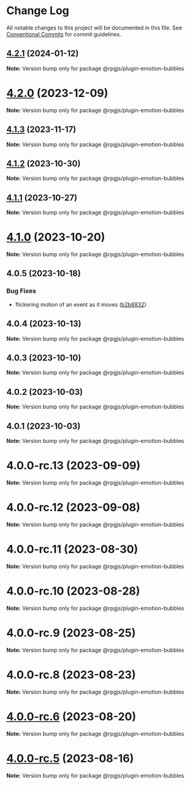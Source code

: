 # Change Log

All notable changes to this project will be documented in this file.
See [Conventional Commits](https://conventionalcommits.org) for commit guidelines.

## [4.2.1](https://github.com/RSamaium/RPG-JS/compare/v4.2.0...v4.2.1) (2024-01-12)

**Note:** Version bump only for package @rpgjs/plugin-emotion-bubbles





# [4.2.0](https://github.com/RSamaium/RPG-JS/compare/v4.1.3...v4.2.0) (2023-12-09)

**Note:** Version bump only for package @rpgjs/plugin-emotion-bubbles





## [4.1.3](https://github.com/RSamaium/RPG-JS/compare/v4.1.2...v4.1.3) (2023-11-17)

**Note:** Version bump only for package @rpgjs/plugin-emotion-bubbles





## [4.1.2](https://github.com/RSamaium/RPG-JS/compare/v4.1.1...v4.1.2) (2023-10-30)

**Note:** Version bump only for package @rpgjs/plugin-emotion-bubbles





## [4.1.1](https://github.com/RSamaium/RPG-JS/compare/v4.1.0...v4.1.1) (2023-10-27)

**Note:** Version bump only for package @rpgjs/plugin-emotion-bubbles





# [4.1.0](https://github.com/RSamaium/RPG-JS/compare/v4.0.5...v4.1.0) (2023-10-20)

**Note:** Version bump only for package @rpgjs/plugin-emotion-bubbles





## 4.0.5 (2023-10-18)


### Bug Fixes

* flickering motion of an event as it moves ([b2b8832](https://github.com/RSamaium/RPG-JS/commit/b2b8832a1582933afb64c698f40d1b0e72021780))





## 4.0.4 (2023-10-13)

**Note:** Version bump only for package @rpgjs/plugin-emotion-bubbles





## 4.0.3 (2023-10-10)

**Note:** Version bump only for package @rpgjs/plugin-emotion-bubbles





## 4.0.2 (2023-10-03)

**Note:** Version bump only for package @rpgjs/plugin-emotion-bubbles





## 4.0.1 (2023-10-03)

**Note:** Version bump only for package @rpgjs/plugin-emotion-bubbles





# 4.0.0-rc.13 (2023-09-09)

**Note:** Version bump only for package @rpgjs/plugin-emotion-bubbles





# 4.0.0-rc.12 (2023-09-08)

**Note:** Version bump only for package @rpgjs/plugin-emotion-bubbles





# 4.0.0-rc.11 (2023-08-30)

**Note:** Version bump only for package @rpgjs/plugin-emotion-bubbles





# 4.0.0-rc.10 (2023-08-28)

**Note:** Version bump only for package @rpgjs/plugin-emotion-bubbles





# 4.0.0-rc.9 (2023-08-25)

**Note:** Version bump only for package @rpgjs/plugin-emotion-bubbles





# 4.0.0-rc.8 (2023-08-23)

**Note:** Version bump only for package @rpgjs/plugin-emotion-bubbles





# [4.0.0-rc.6](https://github.com/RSamaium/RPG-JS/compare/v4.0.0-rc.5...v4.0.0-rc.6) (2023-08-20)

**Note:** Version bump only for package @rpgjs/plugin-emotion-bubbles





# [4.0.0-rc.5](https://github.com/RSamaium/RPG-JS/compare/v4.0.0-rc.4...v4.0.0-rc.5) (2023-08-16)

**Note:** Version bump only for package @rpgjs/plugin-emotion-bubbles
